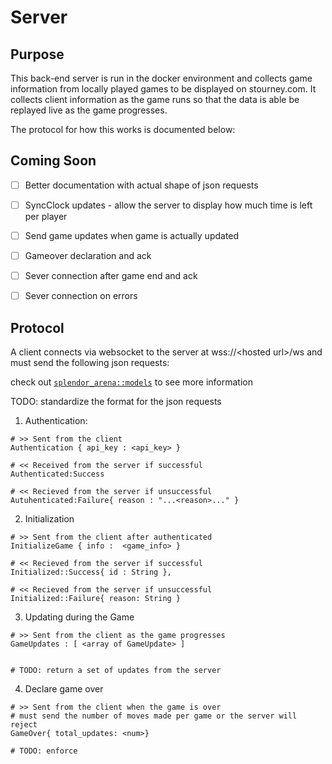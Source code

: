 # Server

## Purpose

This back-end server is run in the docker environment and collects game information from 
locally played games to be displayed on stourney.com. It collects client information
as the game runs so that the data is able be replayed live as the game progresses.

The protocol for how this works is documented below:

## Coming Soon
- [ ] Better documentation with actual shape of json requests 
- [ ] SyncClock updates - allow the server to display how much time is left per player
- [ ] Send game updates when game is actually updated
- [ ] Gameover declaration and ack
- [ ] Sever connection after game end and ack
- [ ] Sever connection on errors


## Protocol 

A client connects via websocket to the server at wss://\<hosted url\>/ws and must
send the following json requests:

check out [`splendor_arena::models`](https://www.github.com/pashneal/splendor_arena)
to see more information

TODO: standardize the format for the json requests

1. Authentication: 

```
# >> Sent from the client
Authentication { api_key : <api_key> } 

# << Received from the server if successful 
Authenticated:Success

# << Recieved from the server if unsuccessful 
Autuhenticated:Failure{ reason : "...<reason>..." }

```

2.  Initialization

```
# >> Sent from the client after authenticated
InitializeGame { info :  <game_info> }

# << Recieved from the server if successful
Initialized::Success{ id : String },

# << Recieved from the server if unsuccessful
Initialized::Failure{ reason: String }
```

3. Updating during the Game

```
# >> Sent from the client as the game progresses
GameUpdates : [ <array of GameUpdate> ]


# TODO: return a set of updates from the server
```

4. Declare game over

```
# >> Sent from the client when the game is over
# must send the number of moves made per game or the server will reject 
GameOver{ total_updates: <num>} 

# TODO: enforce
```
